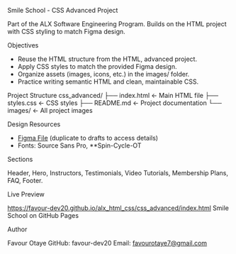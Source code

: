Smile School - CSS Advanced Project

Part of the ALX Software Engineering Program. Builds on the HTML project with CSS styling to match Figma design.

Objectives

- Reuse the HTML structure from the HTML, advanced project.
- Apply CSS styles to match the provided Figma design.
- Organize assets (images, icons, etc.) in the images/ folder.
- Practice writing semantic HTML and clean, maintainable CSS.


Project Structure
css_advanced/
├── index.html         ← Main HTML file
├── styles.css         ← CSS styles
├── README.md          ← Project documentation
└── images/            ← All project images

Design Resources

- [Figma File](https://www.figma.com/) (duplicate to drafts to access details)  
- Fonts: Source Sans Pro, **Spin-Cycle-OT

Sections

Header, Hero, Instructors, Testimonials, Video Tutorials, Membership Plans, FAQ, Footer.

Live Preview 

https://favour-dev20.github.io/alx_html_css/css_advanced/index.html
Smile School on GitHub Pages

Author

Favour Otaye
GitHub: favour-dev20
Email: favourotaye7@gmail.com
